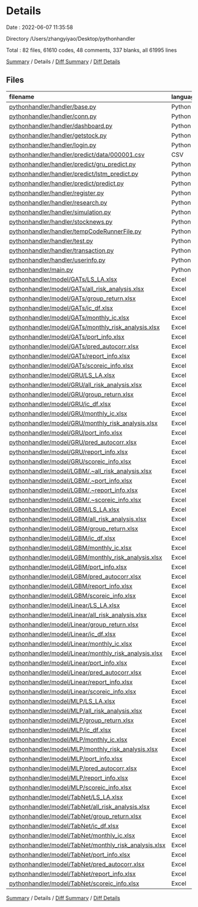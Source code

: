 # Details

Date : 2022-06-07 11:35:58

Directory /Users/zhangyiyao/Desktop/pythonhandler

Total : 82 files,  61610 codes, 48 comments, 337 blanks, all 61995 lines

[Summary](results.md) / Details / [Diff Summary](diff.md) / [Diff Details](diff-details.md)

## Files
| filename | language | code | comment | blank | total |
| :--- | :--- | ---: | ---: | ---: | ---: |
| [pythonhandler/handler/base.py](/pythonhandler/handler/base.py) | Python | 20 | 7 | 6 | 33 |
| [pythonhandler/handler/conn.py](/pythonhandler/handler/conn.py) | Python | 9 | 0 | 2 | 11 |
| [pythonhandler/handler/dashboard.py](/pythonhandler/handler/dashboard.py) | Python | 25 | 0 | 2 | 27 |
| [pythonhandler/handler/getstock.py](/pythonhandler/handler/getstock.py) | Python | 18 | 2 | 3 | 23 |
| [pythonhandler/handler/login.py](/pythonhandler/handler/login.py) | Python | 29 | 10 | 8 | 47 |
| [pythonhandler/handler/predict/data/000001.csv](/pythonhandler/handler/predict/data/000001.csv) | CSV | 7,642 | 0 | 1 | 7,643 |
| [pythonhandler/handler/predict/gru_predict.py](/pythonhandler/handler/predict/gru_predict.py) | Python | 12 | 3 | 4 | 19 |
| [pythonhandler/handler/predict/lstm_predict.py](/pythonhandler/handler/predict/lstm_predict.py) | Python | 12 | 3 | 5 | 20 |
| [pythonhandler/handler/predict/predict.py](/pythonhandler/handler/predict/predict.py) | Python | 94 | 6 | 16 | 116 |
| [pythonhandler/handler/register.py](/pythonhandler/handler/register.py) | Python | 39 | 11 | 8 | 58 |
| [pythonhandler/handler/research.py](/pythonhandler/handler/research.py) | Python | 16 | 0 | 3 | 19 |
| [pythonhandler/handler/simulation.py](/pythonhandler/handler/simulation.py) | Python | 39 | 0 | 3 | 42 |
| [pythonhandler/handler/stocknews.py](/pythonhandler/handler/stocknews.py) | Python | 152 | 6 | 6 | 164 |
| [pythonhandler/handler/tempCodeRunnerFile.py](/pythonhandler/handler/tempCodeRunnerFile.py) | Python | 1 | 0 | 0 | 1 |
| [pythonhandler/handler/test.py](/pythonhandler/handler/test.py) | Python | 0 | 0 | 1 | 1 |
| [pythonhandler/handler/transaction.py](/pythonhandler/handler/transaction.py) | Python | 153 | 0 | 4 | 157 |
| [pythonhandler/handler/userinfo.py](/pythonhandler/handler/userinfo.py) | Python | 120 | 0 | 4 | 124 |
| [pythonhandler/main.py](/pythonhandler/main.py) | Python | 44 | 0 | 6 | 50 |
| [pythonhandler/model/GATs/LS_LA.xlsx](/pythonhandler/model/GATs/LS_LA.xlsx) | Excel | 272 | 0 | 1 | 273 |
| [pythonhandler/model/GATs/all_risk_analysis.xlsx](/pythonhandler/model/GATs/all_risk_analysis.xlsx) | Excel | 49 | 0 | 0 | 49 |
| [pythonhandler/model/GATs/group_return.xlsx](/pythonhandler/model/GATs/group_return.xlsx) | Excel | 747 | 0 | 8 | 755 |
| [pythonhandler/model/GATs/ic_df.xlsx](/pythonhandler/model/GATs/ic_df.xlsx) | Excel | 150 | 0 | 0 | 150 |
| [pythonhandler/model/GATs/monthly_ic.xlsx](/pythonhandler/model/GATs/monthly_ic.xlsx) | Excel | 59 | 0 | 1 | 60 |
| [pythonhandler/model/GATs/monthly_risk_analysis.xlsx](/pythonhandler/model/GATs/monthly_risk_analysis.xlsx) | Excel | 160 | 0 | 0 | 160 |
| [pythonhandler/model/GATs/port_info.xlsx](/pythonhandler/model/GATs/port_info.xlsx) | Excel | 6,335 | 0 | 34 | 6,369 |
| [pythonhandler/model/GATs/pred_autocorr.xlsx](/pythonhandler/model/GATs/pred_autocorr.xlsx) | Excel | 159 | 0 | 1 | 160 |
| [pythonhandler/model/GATs/report_info.xlsx](/pythonhandler/model/GATs/report_info.xlsx) | Excel | 862 | 0 | 9 | 871 |
| [pythonhandler/model/GATs/scoreic_info.xlsx](/pythonhandler/model/GATs/scoreic_info.xlsx) | Excel | 363 | 0 | 3 | 366 |
| [pythonhandler/model/GRU/LS_LA.xlsx](/pythonhandler/model/GRU/LS_LA.xlsx) | Excel | 327 | 0 | 2 | 329 |
| [pythonhandler/model/GRU/all_risk_analysis.xlsx](/pythonhandler/model/GRU/all_risk_analysis.xlsx) | Excel | 47 | 0 | 0 | 47 |
| [pythonhandler/model/GRU/group_return.xlsx](/pythonhandler/model/GRU/group_return.xlsx) | Excel | 844 | 0 | 5 | 849 |
| [pythonhandler/model/GRU/ic_df.xlsx](/pythonhandler/model/GRU/ic_df.xlsx) | Excel | 145 | 0 | 0 | 145 |
| [pythonhandler/model/GRU/monthly_ic.xlsx](/pythonhandler/model/GRU/monthly_ic.xlsx) | Excel | 50 | 0 | 0 | 50 |
| [pythonhandler/model/GRU/monthly_risk_analysis.xlsx](/pythonhandler/model/GRU/monthly_risk_analysis.xlsx) | Excel | 141 | 0 | 2 | 143 |
| [pythonhandler/model/GRU/port_info.xlsx](/pythonhandler/model/GRU/port_info.xlsx) | Excel | 5,788 | 0 | 20 | 5,808 |
| [pythonhandler/model/GRU/pred_autocorr.xlsx](/pythonhandler/model/GRU/pred_autocorr.xlsx) | Excel | 133 | 0 | 0 | 133 |
| [pythonhandler/model/GRU/report_info.xlsx](/pythonhandler/model/GRU/report_info.xlsx) | Excel | 835 | 0 | 3 | 838 |
| [pythonhandler/model/GRU/scoreic_info.xlsx](/pythonhandler/model/GRU/scoreic_info.xlsx) | Excel | 378 | 0 | 1 | 379 |
| [pythonhandler/model/LGBM/.~all_risk_analysis.xlsx](/pythonhandler/model/LGBM/.~all_risk_analysis.xlsx) | Excel | 2 | 0 | 1 | 3 |
| [pythonhandler/model/LGBM/.~port_info.xlsx](/pythonhandler/model/LGBM/.~port_info.xlsx) | Excel | 2 | 0 | 1 | 3 |
| [pythonhandler/model/LGBM/.~report_info.xlsx](/pythonhandler/model/LGBM/.~report_info.xlsx) | Excel | 2 | 0 | 1 | 3 |
| [pythonhandler/model/LGBM/.~scoreic_info.xlsx](/pythonhandler/model/LGBM/.~scoreic_info.xlsx) | Excel | 2 | 0 | 1 | 3 |
| [pythonhandler/model/LGBM/LS_LA.xlsx](/pythonhandler/model/LGBM/LS_LA.xlsx) | Excel | 261 | 0 | 0 | 261 |
| [pythonhandler/model/LGBM/all_risk_analysis.xlsx](/pythonhandler/model/LGBM/all_risk_analysis.xlsx) | Excel | 78 | 0 | 0 | 78 |
| [pythonhandler/model/LGBM/group_return.xlsx](/pythonhandler/model/LGBM/group_return.xlsx) | Excel | 920 | 0 | 13 | 933 |
| [pythonhandler/model/LGBM/ic_df.xlsx](/pythonhandler/model/LGBM/ic_df.xlsx) | Excel | 157 | 0 | 0 | 157 |
| [pythonhandler/model/LGBM/monthly_ic.xlsx](/pythonhandler/model/LGBM/monthly_ic.xlsx) | Excel | 79 | 0 | 0 | 79 |
| [pythonhandler/model/LGBM/monthly_risk_analysis.xlsx](/pythonhandler/model/LGBM/monthly_risk_analysis.xlsx) | Excel | 200 | 0 | 1 | 201 |
| [pythonhandler/model/LGBM/port_info.xlsx](/pythonhandler/model/LGBM/port_info.xlsx) | Excel | 6,353 | 0 | 30 | 6,383 |
| [pythonhandler/model/LGBM/pred_autocorr.xlsx](/pythonhandler/model/LGBM/pred_autocorr.xlsx) | Excel | 260 | 0 | 0 | 260 |
| [pythonhandler/model/LGBM/report_info.xlsx](/pythonhandler/model/LGBM/report_info.xlsx) | Excel | 970 | 0 | 8 | 978 |
| [pythonhandler/model/LGBM/scoreic_info.xlsx](/pythonhandler/model/LGBM/scoreic_info.xlsx) | Excel | 291 | 0 | 0 | 291 |
| [pythonhandler/model/Linear/LS_LA.xlsx](/pythonhandler/model/Linear/LS_LA.xlsx) | Excel | 308 | 0 | 2 | 310 |
| [pythonhandler/model/Linear/all_risk_analysis.xlsx](/pythonhandler/model/Linear/all_risk_analysis.xlsx) | Excel | 44 | 0 | 0 | 44 |
| [pythonhandler/model/Linear/group_return.xlsx](/pythonhandler/model/Linear/group_return.xlsx) | Excel | 845 | 0 | 9 | 854 |
| [pythonhandler/model/Linear/ic_df.xlsx](/pythonhandler/model/Linear/ic_df.xlsx) | Excel | 149 | 0 | 0 | 149 |
| [pythonhandler/model/Linear/monthly_ic.xlsx](/pythonhandler/model/Linear/monthly_ic.xlsx) | Excel | 55 | 0 | 0 | 55 |
| [pythonhandler/model/Linear/monthly_risk_analysis.xlsx](/pythonhandler/model/Linear/monthly_risk_analysis.xlsx) | Excel | 164 | 0 | 0 | 164 |
| [pythonhandler/model/Linear/port_info.xlsx](/pythonhandler/model/Linear/port_info.xlsx) | Excel | 5,754 | 0 | 19 | 5,773 |
| [pythonhandler/model/Linear/pred_autocorr.xlsx](/pythonhandler/model/Linear/pred_autocorr.xlsx) | Excel | 139 | 0 | 1 | 140 |
| [pythonhandler/model/Linear/report_info.xlsx](/pythonhandler/model/Linear/report_info.xlsx) | Excel | 911 | 0 | 4 | 915 |
| [pythonhandler/model/Linear/scoreic_info.xlsx](/pythonhandler/model/Linear/scoreic_info.xlsx) | Excel | 329 | 0 | 0 | 329 |
| [pythonhandler/model/MLP/LS_LA.xlsx](/pythonhandler/model/MLP/LS_LA.xlsx) | Excel | 281 | 0 | 1 | 282 |
| [pythonhandler/model/MLP/all_risk_analysis.xlsx](/pythonhandler/model/MLP/all_risk_analysis.xlsx) | Excel | 46 | 0 | 0 | 46 |
| [pythonhandler/model/MLP/group_return.xlsx](/pythonhandler/model/MLP/group_return.xlsx) | Excel | 781 | 0 | 6 | 787 |
| [pythonhandler/model/MLP/ic_df.xlsx](/pythonhandler/model/MLP/ic_df.xlsx) | Excel | 177 | 0 | 0 | 177 |
| [pythonhandler/model/MLP/monthly_ic.xlsx](/pythonhandler/model/MLP/monthly_ic.xlsx) | Excel | 51 | 0 | 0 | 51 |
| [pythonhandler/model/MLP/monthly_risk_analysis.xlsx](/pythonhandler/model/MLP/monthly_risk_analysis.xlsx) | Excel | 129 | 0 | 0 | 129 |
| [pythonhandler/model/MLP/port_info.xlsx](/pythonhandler/model/MLP/port_info.xlsx) | Excel | 5,665 | 0 | 21 | 5,686 |
| [pythonhandler/model/MLP/pred_autocorr.xlsx](/pythonhandler/model/MLP/pred_autocorr.xlsx) | Excel | 186 | 0 | 1 | 187 |
| [pythonhandler/model/MLP/report_info.xlsx](/pythonhandler/model/MLP/report_info.xlsx) | Excel | 990 | 0 | 9 | 999 |
| [pythonhandler/model/MLP/scoreic_info.xlsx](/pythonhandler/model/MLP/scoreic_info.xlsx) | Excel | 391 | 0 | 4 | 395 |
| [pythonhandler/model/TabNet/LS_LA.xlsx](/pythonhandler/model/TabNet/LS_LA.xlsx) | Excel | 296 | 0 | 1 | 297 |
| [pythonhandler/model/TabNet/all_risk_analysis.xlsx](/pythonhandler/model/TabNet/all_risk_analysis.xlsx) | Excel | 48 | 0 | 0 | 48 |
| [pythonhandler/model/TabNet/group_return.xlsx](/pythonhandler/model/TabNet/group_return.xlsx) | Excel | 767 | 0 | 6 | 773 |
| [pythonhandler/model/TabNet/ic_df.xlsx](/pythonhandler/model/TabNet/ic_df.xlsx) | Excel | 147 | 0 | 0 | 147 |
| [pythonhandler/model/TabNet/monthly_ic.xlsx](/pythonhandler/model/TabNet/monthly_ic.xlsx) | Excel | 55 | 0 | 0 | 55 |
| [pythonhandler/model/TabNet/monthly_risk_analysis.xlsx](/pythonhandler/model/TabNet/monthly_risk_analysis.xlsx) | Excel | 145 | 0 | 1 | 146 |
| [pythonhandler/model/TabNet/port_info.xlsx](/pythonhandler/model/TabNet/port_info.xlsx) | Excel | 5,442 | 0 | 20 | 5,462 |
| [pythonhandler/model/TabNet/pred_autocorr.xlsx](/pythonhandler/model/TabNet/pred_autocorr.xlsx) | Excel | 146 | 0 | 0 | 146 |
| [pythonhandler/model/TabNet/report_info.xlsx](/pythonhandler/model/TabNet/report_info.xlsx) | Excel | 918 | 0 | 3 | 921 |
| [pythonhandler/model/TabNet/scoreic_info.xlsx](/pythonhandler/model/TabNet/scoreic_info.xlsx) | Excel | 405 | 0 | 1 | 406 |

[Summary](results.md) / Details / [Diff Summary](diff.md) / [Diff Details](diff-details.md)